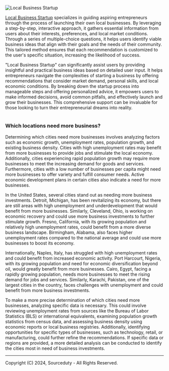 ![Local Business Startup](https://github.com/sourceduty/Local_Business_Startup/assets/123030236/c531f42c-defd-489a-8321-1917c1c3d180)

[Local Business Startup](https://chatgpt.com/g/g-MSZuztjOg-local-business-startup) specializes in guiding aspiring entrepreneurs through the process of launching their own local businesses. By leveraging a step-by-step, interactive approach, it gathers essential information from users about their interests, preferences, and local market conditions. Through a series of multiple-choice questions, it helps users identify viable business ideas that align with their goals and the needs of their community. This tailored method ensures that each recommendation is customized to the user's specific situation, increasing the likelihood of success.

"Local Business Startup" can significantly assist users by providing insightful and practical business ideas based on detailed user input. It helps entrepreneurs navigate the complexities of starting a business by offering recommendations that consider market demand, personal skills, and local economic conditions. By breaking down the startup process into manageable steps and offering personalized advice, it empowers users to make informed decisions, avoid common pitfalls, and effectively launch and grow their businesses. This comprehensive support can be invaluable for those looking to turn their entrepreneurial dreams into reality.

#
### Which locations need more business?

Determining which cities need more businesses involves analyzing factors such as economic growth, unemployment rates, population growth, and existing business density. Cities with high unemployment rates may benefit from more businesses to provide jobs and stimulate the local economy. Additionally, cities experiencing rapid population growth may require more businesses to meet the increasing demand for goods and services. Furthermore, cities with a low number of businesses per capita might need more businesses to offer variety and fulfill consumer needs. Active economic development plans in certain cities also indicate a need for more businesses.

In the United States, several cities stand out as needing more business investments. Detroit, Michigan, has been revitalizing its economy, but there are still areas with high unemployment and underdevelopment that would benefit from more businesses. Similarly, Cleveland, Ohio, is working on economic recovery and could use more business investments to further stimulate growth. Fresno, California, with its growing population and relatively high unemployment rates, could benefit from a more diverse business landscape. Birmingham, Alabama, also faces higher unemployment rates compared to the national average and could use more businesses to boost its economy.

Internationally, Naples, Italy, has struggled with high unemployment rates and could benefit from increased economic activity. Port Harcourt, Nigeria, with its growing population and need for economic diversification beyond oil, would greatly benefit from more businesses. Cairo, Egypt, facing a rapidly growing population, needs more businesses to meet the rising demand for jobs and services. Similarly, Karachi, Pakistan, one of the largest cities in the country, faces challenges with unemployment and could benefit from more business investments.

To make a more precise determination of which cities need more businesses, analyzing specific data is necessary. This could involve reviewing unemployment rates from sources like the Bureau of Labor Statistics (BLS) or international equivalents, examining population growth statistics from census data, and assessing business density using economic reports or local business registries. Additionally, identifying opportunities for specific types of businesses, such as technology, retail, or manufacturing, could further refine the recommendations. If specific data or regions are provided, a more detailed analysis can be conducted to identify the cities most in need of business investments.

***
Copyright (C) 2024, Sourceduty - All Rights Reserved.
